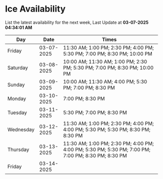 # Ice Availability

List the latest availability for the next week, Last Update at **03-07-2025 04:34:01 AM**

| Day         | Date        | Times       |
| ----------- | ----------- | ----------- |
|Friday|03-07-2025|11:30 AM; 1:00 PM; 2:30 PM; 4:00 PM; 5:30 PM; 7:00 PM; 8:30 PM; 10:00 PM|
|Saturday|03-08-2025|10:00 AM; 11:30 AM; 1:00 PM; 2:30 PM; 5:30 PM; 7:00 PM; 8:30 PM; 10:00 PM|
|Sunday|03-09-2025|10:00 AM; 11:30 AM; 4:00 PM; 5:30 PM; 7:00 PM; 8:30 PM|
|Monday|03-10-2025|7:00 PM; 8:30 PM|
|Tuesday|03-11-2025|5:30 PM; 7:00 PM; 8:30 PM|
|Wednesday|03-12-2025|11:30 AM; 1:00 PM; 2:30 PM; 4:00 PM; 4:00 PM; 5:30 PM; 5:30 PM; 8:30 PM; 8:30 PM|
|Thursday|03-13-2025|11:30 AM; 1:00 PM; 2:30 PM; 4:00 PM; 4:00 PM; 5:30 PM; 5:30 PM; 7:00 PM; 7:00 PM; 8:30 PM; 8:30 PM|
|Friday|03-14-2025||
